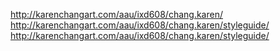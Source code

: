 http://karenchangart.com/aau/ixd608/chang.karen/
http://karenchangart.com/aau/ixd608/chang.karen/styleguide/
http://karenchangart.com/aau/ixd608/chang.karen/styleguide/
